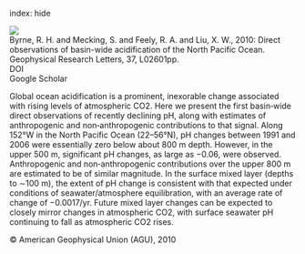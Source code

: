 index: hide

<div class="Citation">
    <div class="Citation-thumb CitationThumb-linked"  data-href="https://doi.org/10.1029/2009gl040999">
      <img src="https://static.claimspace.cloud/climate-study-static/refs/thumbs/6/Byrne_et_al_2010-thumb.png" />
    </div>

  <div class="Citation-body">
    <div class="Citation-text">Byrne, R. H. and Mecking, S. and Feely, R. A. and Liu, X. W., 2010: Direct observations of basin-wide acidification of the North Pacific Ocean. <span class="Article-journal">Geophysical Research Letters, </span><span class="Article-volume">37, </span>L02601pp.</div>
    <div class="Citation-links">
      <div class="CitationLink" data-href="https://doi.org/10.1029/2009gl040999">
        <div class="CitationLink-icon CitationLink-Doi"></div>
        <div class="CitationLink-text">DOI</div>
      </div>
      <div class="CitationLink" data-href="https://scholar.google.com/scholar?q=10.1029/2009gl040999">
        <div class="CitationLink-icon CitationLink-Scholar"></div>
        <div class="CitationLink-text">Google Scholar</div>
      </div>
    </div>
  </div>
</div>

Global ocean acidification is a prominent, inexorable change associated with rising levels of atmospheric CO2. Here we present the first basin‐wide direct observations of recently declining pH, along with estimates of anthropogenic and non‐anthropogenic contributions to that signal. Along 152°W in the North Pacific Ocean (22–56°N), pH changes between 1991 and 2006 were essentially zero below about 800 m depth. However, in the upper 500 m, significant pH changes, as large as −0.06, were observed. Anthropogenic and non‐anthropogenic contributions over the upper 800 m are estimated to be of similar magnitude. In the surface mixed layer (depths to ∼100 m), the extent of pH change is consistent with that expected under conditions of seawater/atmosphere equilibration, with an average rate of change of −0.0017/yr. Future mixed layer changes can be expected to closely mirror changes in atmospheric CO2, with surface seawater pH continuing to fall as atmospheric CO2 rises.

<div class="Citation-copy">
&copy; American Geophysical Union (AGU), 2010
</div>
